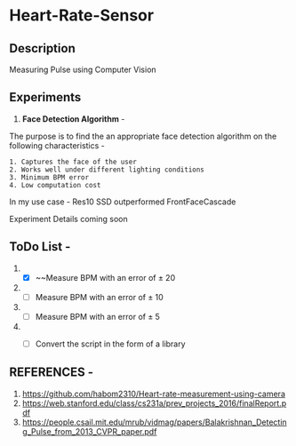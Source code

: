 # Heart-Rate-Sensor

## Description
Measuring Pulse using Computer Vision

## Experiments 

1. **Face Detection Algorithm** -

The purpose is to find the an appropriate face detection algorithm on the following characteristics - 

    1. Captures the face of the user 
    2. Works well under different lighting conditions 
    3. Minimum BPM error 
    4. Low computation cost 

In my use case -  Res10 SSD outperformed FrontFaceCascade 

Experiment Details coming soon

## ToDo List - 
1. -[x] ~~Measure BPM with an error of &plusmn; 20
2. -[ ] Measure BPM with an error of &plusmn; 10
3. -[ ] Measure BPM with an error of &plusmn; 5
4. -[ ] Convert the script in the form of a library



## REFERENCES - 

1. <https://github.com/habom2310/Heart-rate-measurement-using-camera>
2. <https://web.stanford.edu/class/cs231a/prev_projects_2016/finalReport.pdf>
3. <https://people.csail.mit.edu/mrub/vidmag/papers/Balakrishnan_Detecting_Pulse_from_2013_CVPR_paper.pdf>
